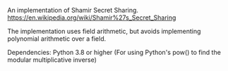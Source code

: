 An implementation of Shamir Secret Sharing.
https://en.wikipedia.org/wiki/Shamir%27s_Secret_Sharing

The implementation uses field arithmetic, but avoids implementing polynomial arithmetic over a field.

Dependencies:
Python 3.8 or higher (For using Python's pow() to find the modular multiplicative inverse)
